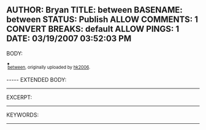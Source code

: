 AUTHOR: Bryan
TITLE: between
BASENAME: between
STATUS: Publish
ALLOW COMMENTS: 1
CONVERT BREAKS: __default__
ALLOW PINGS: 1
DATE: 03/19/2007 03:52:03 PM
-----
BODY:
<style type="text/css">
.flickr-photo { border: solid 2px #000000; }
.flickr-yourcomment { }
.flickr-frame { text-align: left; padding: 3px; }
.flickr-caption { font-size: 0.8em; margin-top: 0px; }
</style>

<div class="flickr-frame">
	<a href="http://www.flickr.com/photos/hk2006/403458856/" title="photo sharing"><img src="http://farm1.static.flickr.com/132/403458856_6bf4bb4796.jpg" class="flickr-photo" alt="" /></a>
<br />
	<span class="flickr-caption"><a href="http://www.flickr.com/photos/hk2006/403458856/">between</a>, originally uploaded by <a href="http://www.flickr.com/people/hk2006/">hk2006</a>.</span>
</div>
				
<p class="flickr-yourcomment">
	
</p>
-----
EXTENDED BODY:

-----
EXCERPT:

-----
KEYWORDS:

-----


